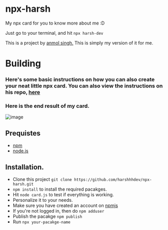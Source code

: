 # npx-harsh
My npx card for you to know more about me :D

Just go to your terminal, and hit `npx harsh-dev`

This is a project by [anmol singh.] This is simply my version of it for me.

# Building 

### Here's some basic instructions on how you can also create your neat little npx card. You can also view the instructions on his repo, [here] 

### Here is the end result of my card.

![image](https://user-images.githubusercontent.com/69592270/96949869-ee53ba00-14b6-11eb-88e8-6e394ec97215.png)

## Prequistes 

 - [npm]
 - [node.js]

## Installation.

 - Clone this project `git clone https://github.com/harshhhdev/npx-harsh.git`
 - `npm install` to install  the required pacakges. 
 - Hit `node card.js` to test if everything is working.
 - Personalize it to your needs. 
 - Make sure you have created an account on [npmjs]
 - If you're not logged in, then do `npm adduser`
 - Publish the pacakge `npm publish`
 - Run `npx your-pacakge-name`

[anmol singh.]: https://github.com/anmol098/npx_card
[here]: https://github.com/anmol098/npx_card
[npmjs]: https://www.npmjs.com/
[npm]: https://www.npmjs.com/
[node.js]: https://nodejs.org/en/
